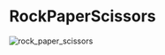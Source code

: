 # RockPaperScissors
![rock_paper_scissors](https://user-images.githubusercontent.com/62521719/190780696-a2e7b362-bd60-4d14-94e8-7846a4670db3.png)
